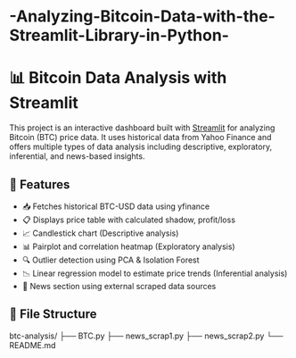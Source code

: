 # -Analyzing-Bitcoin-Data-with-the-Streamlit-Library-in-Python-
# 📊 Bitcoin Data Analysis with Streamlit

This project is an interactive dashboard built with [Streamlit](https://streamlit.io/) for analyzing Bitcoin (BTC) price data. It uses historical data from Yahoo Finance and offers multiple types of data analysis including descriptive, exploratory, inferential, and news-based insights.

## 🚀 Features

- 📥 Fetches historical BTC-USD data using yfinance
- 📋 Displays price table with calculated shadow, profit/loss
- 📈 Candlestick chart (Descriptive analysis)
- 📊 Pairplot and correlation heatmap (Exploratory analysis)
- 🔍 Outlier detection using PCA & Isolation Forest
- 📉 Linear regression model to estimate price trends (Inferential analysis)
- 📰 News section using external scraped data sources

## 📁 File Structure
btc-analysis/
├── BTC.py
├── news_scrap1.py
├── news_scrap2.py
└── README.md
